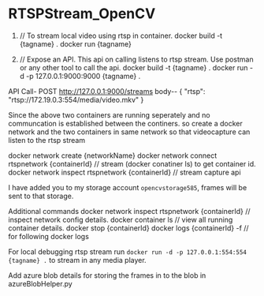 # RTSPStream_OpenCV
1.	// To stream local video using rtsp in container.
docker build -t {tagname} .
docker run {tagname}

2.	// Expose an API. This api on calling listens to rtsp stream. Use postman or any other tool to call the api. 
docker build -t {tagname} .
docker run -d -p 127.0.0.1:9000:9000 {tagname} .

API Call- 
POST http://127.0.0.1:9000/streams
body--
{
    "rtsp": "rtsp://172.19.0.3:554/media/video.mkv"
}

Since the above two containers are running seperately and no communcation is established between the continers. 
so create a docker network and the two containers in same network so that videocapture can listen to the rtsp stream

docker network create {networkName}
docker network connect rtspnetwork {containerId} // stream (docker conatiner ls) to get container id.
docker network inspect rtspnetwork {containerId} // stream capture api

I have added you to my storage account `opencvstorage585`, frames will be sent to that storage.

Additional commands
docker network inspect rtspnetwork {containerId} // inspect network config details.
docker container ls // view all running container details.
docker stop {containerId}
docker logs {containerId} -f // for following docker logs

For local debugging rtsp stream run `docker run -d -p 127.0.0.1:554:554 {tagname} .` to stream in any media player.


Add azure blob details for storing the frames in to the blob in azureBlobHelper.py

